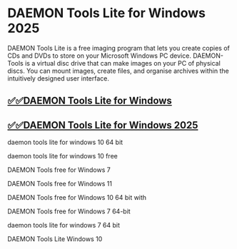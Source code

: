 # DAEMON Tools Lite for Windows 2025

DAEMON Tools Lite is a free imaging program that lets you create copies of CDs and DVDs to store on your Microsoft Windows PC device. DAEMON-Tools is a virtual disc drive that can make images on your PC of physical discs. You can mount images, create files, and organise archives within the intuitively designed user interface.

## [✅✅DAEMON Tools Lite for Windows](https://tinyurl.com/yeymmbrt) 

## [✅✅DAEMON Tools Lite for Windows 2025](https://tinyurl.com/yeymmbrt)

 daemon tools lite for windows 10 64 bit

 daemon tools lite for windows 10 free 

DAEMON Tools free  for Windows 7

DAEMON Tools free  for Windows 11

DAEMON Tools free  for Windows 10 64 bit with 

DAEMON Tools free  for Windows 7 64-bit

 daemon tools lite for windows 7 64 bit

DAEMON Tools Lite Windows 10
